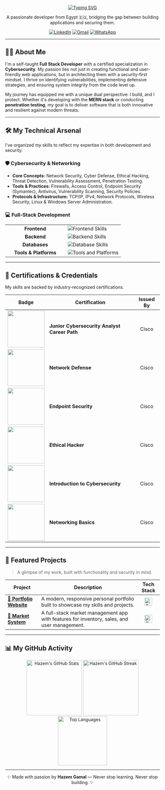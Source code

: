 <div align="center">

<a href="https://git.io/typing-svg"><img src="https://readme-typing-svg.vercel.app/api?font=Fira+Code&weight=700&size=38&pause=1000&color=00D1B2&background=FFFFFF&center=true&vCenter=true&width=1000&lines=Hi+there%2C+I'm+Hazem+Gamal+👋;Full-Stack+Developer+%7C+Cybersecurity+Analyst" alt="Typing SVG" /></a>
<p align="center">
  A passionate developer from Egypt 🇪🇬, bridging the gap between building applications and securing them.
</p>

</div>

<p align="center">
  <a href="https://www.linkedin.com/in/hazem-gmall-2537b4371/" target="_blank"><img src="https://img.shields.io/badge/LinkedIn-0077B5?style=for-the-badge&logo=linkedin&logoColor=white" alt="LinkedIn"/></a>
  <a href="mailto:hazemgmall45@gmail.com"><img src="https://img.shields.io/badge/Gmail-EA4335?style=for-the-badge&logo=gmail&logoColor=white" alt="Gmail"/></a>
  <a href="https://wa.me/201025547663" target="_blank"><img src="https://img.shields.io/badge/WhatsApp-25D366?style=for-the-badge&logo=whatsapp&logoColor=white" alt="WhatsApp"/></a>
</p>

---

## 👨‍💻 About Me

I'm a self-taught **Full Stack Developer** with a certified specialization in **Cybersecurity**. My passion lies not just in creating functional and user-friendly web applications, but in architecting them with a security-first mindset. I thrive on identifying vulnerabilities, implementing defensive strategies, and ensuring system integrity from the code level up. 

My journey has equipped me with a unique dual perspective: I build, and I protect. Whether it's developing with the **MERN stack** or conducting **penetration testing**, my goal is to deliver software that is both innovative and resilient against modern threats.

---

## 🛠️ My Technical Arsenal

I've organized my skills to reflect my expertise in both development and security.

### 🛡️ Cybersecurity & Networking
- **Core Concepts:** Network Security, Cyber Defense, Ethical Hacking, Threat Detection, Vulnerability Assessment, Penetration Testing.
- **Tools & Practices:** Firewalls, Access Control, Endpoint Security (Symantec), Antivirus, Vulnerability Scanning, Security Policies.
- **Protocols & Infrastructure:** TCP/IP, IPv4, Network Protocols, Wireless Security, Linux & Windows Server Administration.

### 💻 Full-Stack Development
<table>
  <tr>
    <td align="center" width="180"><b>Frontend</b></td>
    <td><img src="https://skillicons.dev/icons?i=react,nextjs,js,ts,html,css,tailwind,bootstrap,materialui" alt="Frontend Skills" /></td>
  </tr>
  <tr>
    <td align="center"><b>Backend</b></td>
    <td><img src="https://skillicons.dev/icons?i=nodejs,express,php,laravel" alt="Backend Skills" /></td>
  </tr>
  <tr>
    <td align="center"><b>Databases</b></td>
    <td><img src="https://skillicons.dev/icons?i=mongodb,mysql,firebase" alt="Database Skills" /></td>
  </tr>
  <tr>
    <td align="center"><b>Tools & Platforms</b></td>
    <td><img src="https://skillicons.dev/icons?i=git,github,vscode,linux,bash,postman,vercel,figma" alt="Tools and Platforms" /></td>
  </tr>
</table>

---

## 📜 Certifications & Credentials

My skills are backed by industry-recognized certifications.

| Badge | Certification | Issued By |
|:---:|---|:---:|
| <a href="#"><img src="https://images.credly.com/images/441578ec-c0f3-46cc-95fc-86b27e90cf4f/image.png" width="120"></a> | **Junior Cybersecurity Analyst Career Path** | Cisco |
| <a href="#"><img src="https://images.credly.com/images/51526f76-711b-4caf-b04d-27f89512b112/NetworkDefense_v1_091721.png" width="120"></a> | **Network Defense** | Cisco |
| <a href="#"><img src="https://images.credly.com/size/64x64/images/0ca5f542-fb5e-4a22-9b7a-c1a1ce4c3db7/EndpointSecurity.png" width="120"></a> | **Endpoint Security** | Cisco |
| <a href="#"><img src="https://images.credly.com/images/242902b5-f527-42ad-865e-977c9e1b5b58/image.png" width="120"></a> | **Ethical Hacker** | Cisco |
| <a href="#"><img src="http://images.credly.com/size/64x64/images/af8c6b4e-fc31-47c4-8dcb-eb7a2065dc5b/I2CS__1_.png" width="120"></a> | **Introduction to Cybersecurity** | Cisco |
| <a href="#"><img src="https://images.credly.com/images/5bdd6a39-3e03-4444-9510-ecff80c9ce79/image.png" width="120"></a> | **Networking Basics** | Cisco |

---

## 🚀 Featured Projects

> A glimpse of my work, built with functionality and security in mind.

<table>
  <thead>
    <tr>
      <th>Project</th>
      <th>Description</th>
      <th>Tech Stack</th>
    </tr>
  </thead>
  <tbody>
    <tr>
      <td><a href="https://hazemgamal-sable.vercel.app/"><b>🎨 Portfolio Website</b></a></td>
      <td>A modern, responsive personal portfolio built to showcase my skills and projects.</td>
      <td align="center"><img src="https://skillicons.dev/icons?i=react,ts,tailwind,vercel" height="25" alt="Tech Stack"/></td>
    </tr>
    <tr>
      <td><a href="https://final2-ten.vercel.app/"><b>🛒 Market System</b></a></td>
      <td>A full-stack market management app with features for inventory, sales, and user management.</td>
      <td align="center"><img src="https://skillicons.dev/icons?i=react,nodejs,mongodb,express" height="25" alt="Tech Stack"/></td>
    </tr>
  </tbody>
</table>

---

## 📊 My GitHub Activity

<p align="center">
  <img src="https://github-readme-stats.vercel.app/api?username=hazem257&show_icons=true&theme=tokyonight&count_private=true&hide_border=true&" height="180" alt="Hazem's GitHub Stats"/>
  <img src="https://github-readme-streak-stats.herokuapp.com/?user=hazem257&theme=tokyonight&hide_border=true" height="180" alt="Hazem's GitHub Streak"/>
  <br>
  <img src="https://github-readme-stats.vercel.app/api/top-langs/?username=hazem257&layout=compact&theme=tokyonight&hide_border=true" height="160" alt="Top Languages"/>
</p>

---

<p align="center">
 ✨ Made with passion by <strong>Hazem Gamal</strong> — Never stop learning. Never stop building. ✨
</p>
